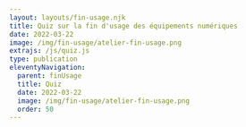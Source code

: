 ```yaml
---
layout: layouts/fin-usage.njk
title: Quiz sur la fin d'usage des équipements numériques
date: 2022-03-22
image: /img/fin-usage/atelier-fin-usage.png
extrajs: /js/quiz.js
type: publication
eleventyNavigation:
  parent: finUsage
  title: Quiz
  date: 2022-03-22
  image: /img/fin-usage/atelier-fin-usage.png
  order: 50
---
```


<form class="fr-form-group" data-quiz-json="/js/quiz/quiz-fin-usage.json"></form>